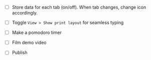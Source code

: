 - [ ] Store data for each tab (on/off). When tab changes, change icon accordingly.
- [ ] Toggle `View > Show print layout` for seamless typing
- [ ] Make a pomodoro timer
- [ ] Film demo video
- [ ] Publish

